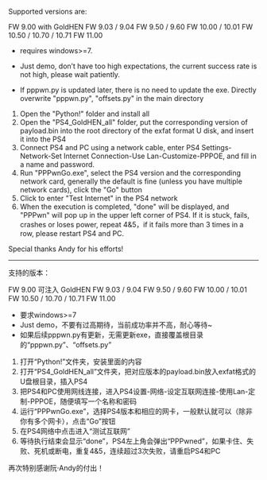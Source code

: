 Supported versions are:

FW 9.00 with GoldHEN
FW 9.03 / 9.04
FW 9.50 / 9.60
FW 10.00 / 10.01
FW 10.50 / 10.70 / 10.71
FW 11.00

- requires windows>=7.

- Just demo, don’t have too high expectations, the current success rate is not high, please wait patiently.

- If pppwn.py is updated later, there is no need to update the exe. Directly overwrite "pppwn.py", "offsets.py" in the main directory


1. Open the "Python!" folder and install all
2. Open the "PS4_GoldHEN_all" folder, put the corresponding version of payload.bin into the root directory of the exfat format U disk, and insert it into the PS4
3. Connect PS4 and PC using a network cable, enter PS4 Settings-Network-Set Internet Connection-Use Lan-Customize-PPPOE, and fill in a name and password.
4. Run "PPPwnGo.exe", select the PS4 version and the corresponding network card, generally the default is fine (unless you have multiple network cards), click the "Go" button
5. Click to enter "Test Internet" in the PS4 network
6. When the execution is completed, "done" will be displayed, and "PPPwn" will pop up in the upper left corner of PS4. If it is stuck, fails, crashes or loses power, repeat 4&5，if it fails more than 3 times in a row, please restart PS4 and PC.

Special thanks Andy for his efforts!



----------------------------------------------------------------------------------------

支持的版本：

FW 9.00 可注入 GoldHEN
FW 9.03 / 9.04
FW 9.50 / 9.60
FW 10.00 / 10.01
FW 10.50 / 10.70 / 10.71
FW 11.00

- 要求windows>=7
- Just demo，不要有过高期待，当前成功率并不高，耐心等待~
- 如果后续pppwn.py有更新，无需更新exe，直接覆盖根目录的“pppwn.py”、“offsets.py”

1. 打开“Python!”文件夹，安装里面的内容
2. 打开“PS4_GoldHEN_all”文件夹，把对应版本的payload.bin放入exfat格式的U盘根目录，插入PS4
3. 把PS4和PC使用网线连接，进入PS4设置-网络-设定互联网连接-使用Lan-定制-PPPOE，随便填写一个名称和密码
4. 运行“PPPwnGo.exe”，选择PS4版本和相应的网卡，一般默认就可以（除非你有多个网卡），点击“Go”按钮
5. 在PS4网络中点击进入“测试互联网”
6. 等待执行结束会显示“done”，PS4左上角会弹出“PPPwned”，如果卡住、失败、死机或断电，重复4&5，连续超过3次失败，请重启PS4和PC


再次特别感谢阮·Andy的付出！
